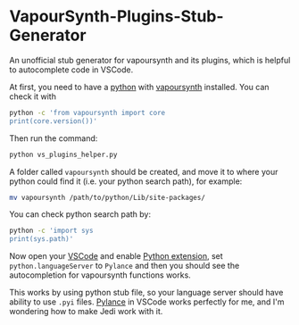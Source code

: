# VapourSynth-Plugins-Stub-Generator
An unofficial stub generator for vapoursynth and its plugins, which is helpful to autocomplete code in VSCode.

At first, you need to have a [python](https://www.python.org/) with [vapoursynth](https://www.vapoursynth.com/) installed. You can check it with
```bash
python -c 'from vapoursynth import core
print(core.version())'
```

Then run the command:
```bash
python vs_plugins_helper.py
```

A folder called `vapoursynth` should be created, and move it to where your python could find it (i.e. your python search path), for example:
```bash
mv vapoursynth /path/to/python/Lib/site-packages/
```

You can check python search path by:
```bash
python -c 'import sys
print(sys.path)'
```

Now open your [VSCode](https://code.visualstudio.com/) and enable [Python extension](https://marketplace.visualstudio.com/items?itemName=ms-python.python), set `python.languageServer` to `Pylance` and then you should see the autocompletion for vapoursynth functions works.

This works by using python stub file, so your language server should have ability to use `.pyi` files. [Pylance](https://marketplace.visualstudio.com/items?itemName=ms-python.vscode-pylance) in VSCode works perfectly for me, and I'm wondering how to make Jedi work with it.
